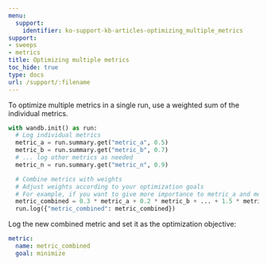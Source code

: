 ```yaml
---
menu:
  support:
    identifier: ko-support-kb-articles-optimizing_multiple_metrics
support:
- sweeps
- metrics
title: Optimizing multiple metrics
toc_hide: true
type: docs
url: /support/:filename
---
```


To optimize multiple metrics in a single run, use a weighted sum of the individual metrics.

```python
with wandb.init() as run:
  # Log individual metrics
  metric_a = run.summary.get("metric_a", 0.5)
  metric_b = run.summary.get("metric_b", 0.7)
  # ... log other metrics as needed
  metric_n = run.summary.get("metric_n", 0.9)

  # Combine metrics with weights
  # Adjust weights according to your optimization goals
  # For example, if you want to give more importance to metric_a and metric_n:  
  metric_combined = 0.3 * metric_a + 0.2 * metric_b + ... + 1.5 * metric_n
  run.log({"metric_combined": metric_combined})
```

Log the new combined metric and set it as the optimization objective:

```yaml
metric:
  name: metric_combined
  goal: minimize
```